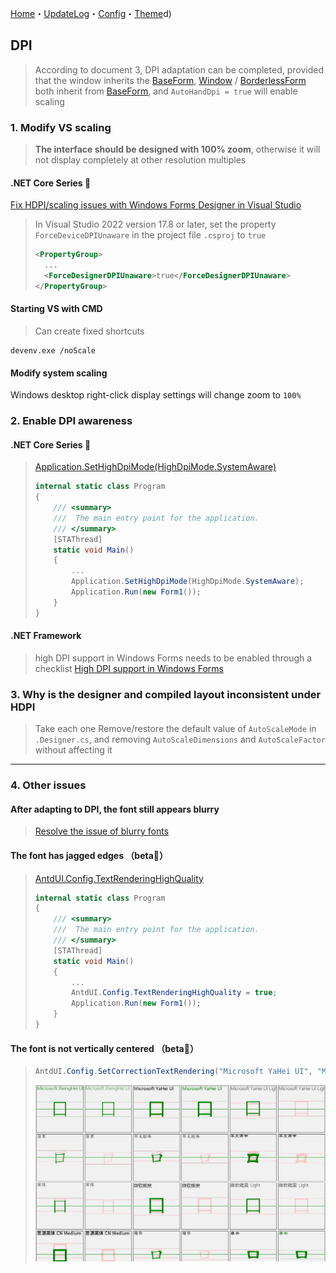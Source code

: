 [Home](Home.md)・[UpdateLog](UpdateLog.md)・[Config](Config.md)・[Theme](Theme.md)d)

## DPI

> According to document 3, DPI adaptation can be completed, provided that the window inherits the [BaseForm](Form/BaseForm.md), 
> [Window](Form/Window.md) / [BorderlessForm](Form/BorderlessForm.md) both inherit from [BaseForm](Form/BaseForm.md), and `AutoHandDpi = true` will enable scaling

### 1. Modify VS scaling

> **The interface should be designed with 100% zoom**, otherwise it will not display completely at other resolution multiples

#### .NET Core Series 👏

[Fix HDPI/scaling issues with Windows Forms Designer in Visual Studio](https://learn.microsoft.com/en-us/visualstudio/designers/disable-dpi-awareness?view=vs-2022)

> In Visual Studio 2022 version 17.8 or later, set the property `ForceDeviceDPIUnaware` in the project file `.csproj` to `true`
>
>```xml
><PropertyGroup>
>   ...
>   <ForceDesignerDPIUnaware>true</ForceDesignerDPIUnaware>
></PropertyGroup>

#### Starting VS with CMD

> Can create fixed shortcuts

```shell
devenv.exe /noScale
```

#### Modify system scaling

Windows desktop right-click display settings will change zoom to `100%`


### 2. Enable DPI awareness

#### .NET Core Series 👏

> [Application.SetHighDpiMode(HighDpiMode.SystemAware)](https://learn.microsoft.com/zh-cn/dotnet/api/system.windows.forms.application.sethighdpimode?view=windowsdesktop-8.0)
> ``` csharp
> internal static class Program
> {
>     /// <summary>
>     ///  The main entry point for the application.
>     /// </summary>
>     [STAThread]
>     static void Main()
>     {
>         ...
>         Application.SetHighDpiMode(HighDpiMode.SystemAware);
>         Application.Run(new Form1());
>     }
> }
> ```

#### .NET Framework

> high DPI support in Windows Forms needs to be enabled through a checklist [High DPI support in Windows Forms](https://learn.microsoft.com/en-us/dotnet/desktop/winforms/high-dpi-support-in-windows-forms?view=netframeworkdesktop-4.8)

### 3. Why is the designer and compiled layout inconsistent under HDPI

> Take each one Remove/restore the default value of `AutoScaleMode` in `.Designer.cs`, and removing `AutoScaleDimensions` and `AutoScaleFactor` without affecting it

---

### 4. Other issues

#### After adapting to DPI, the font still appears blurry

> [Resolve the issue of blurry fonts](BlurredFont.md)

#### The font has jagged edges （beta🔴）

> [AntdUI.Config.TextRenderingHighQuality](Config.md#TextRenderingHighQuality)
> ``` csharp
> internal static class Program
> {
>     /// <summary>
>     ///  The main entry point for the application.
>     /// </summary>
>     [STAThread]
>     static void Main()
>     {
>         ...
>         AntdUI.Config.TextRenderingHighQuality = true;
>         Application.Run(new Form1());
>     }
> }
> ```

#### The font is not vertically centered （beta🔴）

> ``` csharp
> AntdUI.Config.SetCorrectionTextRendering("Microsoft YaHei UI", "Microsoft YaHei"); //List of fonts that need to be corrected
> ```
> ![CorrectionTextRendering](Img/CorrectionTextRendering.jpg)